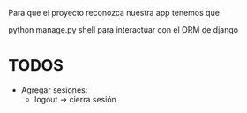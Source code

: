 Para que el proyecto reconozca nuestra app tenemos que 

python manage.py shell para interactuar con el ORM de django 

# TODOS
* Agregar sesiones:
    * logout -> cierra sesión
